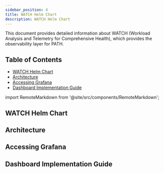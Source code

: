 ```yaml
---
sidebar_position: 4
title: WATCH Helm Chart
description: WATCH Helm Chart
---
```


This document provides detailed information about WATCH (Workload Analysis and Telemetry for Comprehensive Health), which provides the observability layer for PATH.

## Table of Contents <!-- omit in toc -->

- [WATCH Helm Chart](#watch-helm-chart)
- [Architecture](#architecture)
- [Accessing Grafana](#accessing-grafana)
- [Dashboard Implementation Guide](#dashboard-implementation-guide)

import RemoteMarkdown from '@site/src/components/RemoteMarkdown';

## WATCH Helm Chart

<RemoteMarkdown src="https://raw.githubusercontent.com/buildwithgrove/helm-charts/refs/heads/main/charts/watch/README.md" />

## Architecture

<RemoteMarkdown src="https://raw.githubusercontent.com/buildwithgrove/helm-charts/refs/heads/main/charts/watch/docs/architecture.md" />

## Accessing Grafana

<RemoteMarkdown src="https://raw.githubusercontent.com/buildwithgrove/helm-charts/refs/heads/main/charts/watch/docs/accessing-grafana.md" />

## Dashboard Implementation Guide

<RemoteMarkdown src="https://raw.githubusercontent.com/buildwithgrove/helm-charts/refs/heads/main/charts/watch/docs/dashboard-implementation-guide.md" />
